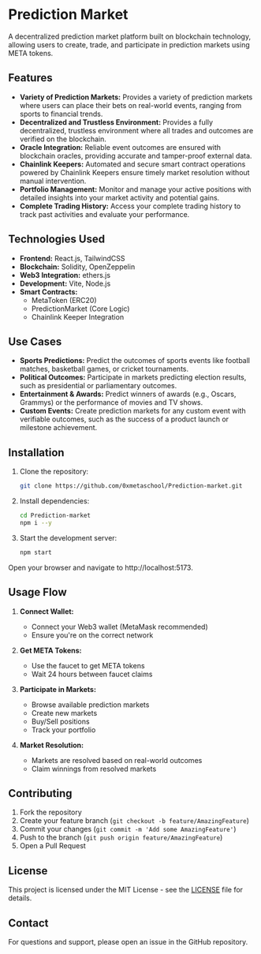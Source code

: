 # Prediction Market

A decentralized prediction market platform built on blockchain technology, allowing users to create, trade, and participate in prediction markets using META tokens.

## Features

- **Variety of Prediction Markets:** Provides a variety of prediction markets where users can place their bets on real-world events, ranging from sports to financial trends.  
- **Decentralized and Trustless Environment:** Provides a fully decentralized, trustless environment where all trades and outcomes are verified on the blockchain.  
- **Oracle Integration:** Reliable event outcomes are ensured with blockchain oracles, providing accurate and tamper-proof external data.  
- **Chainlink Keepers:** Automated and secure smart contract operations powered by Chainlink Keepers ensure timely market resolution without manual intervention.  
- **Portfolio Management:** Monitor and manage your active positions with detailed insights into your market activity and potential gains.  
- **Complete Trading History:** Access your complete trading history to track past activities and evaluate your performance.  




## Technologies Used

- **Frontend:** React.js, TailwindCSS
- **Blockchain:** Solidity, OpenZeppelin
- **Web3 Integration:** ethers.js
- **Development:** Vite, Node.js
- **Smart Contracts:** 
  - MetaToken (ERC20)
  - PredictionMarket (Core Logic)
  - Chainlink Keeper Integration

## Use Cases

- **Sports Predictions:** Predict the outcomes of sports events like football matches, basketball games, or cricket tournaments.
- **Political Outcomes:** Participate in markets predicting election results, such as presidential or parliamentary outcomes.
- **Entertainment & Awards:** Predict winners of awards (e.g., Oscars, Grammys) or the performance of movies and TV shows.
- **Custom Events:** Create prediction markets for any custom event with verifiable outcomes, such as the success of a product launch or milestone achievement.


## Installation

1. Clone the repository:
   ```bash
   git clone https://github.com/0xmetaschool/Prediction-market.git
   ```

2. Install dependencies:
   ```bash
   cd Prediction-market
   npm i --y
   ```

3. Start the development server:
   ```bash
   npm start
   ```
Open your browser and navigate to http://localhost:5173.

## Usage Flow

1. **Connect Wallet:**
   - Connect your Web3 wallet (MetaMask recommended)
   - Ensure you're on the correct network

2. **Get META Tokens:**
   - Use the faucet to get META tokens
   - Wait 24 hours between faucet claims

3. **Participate in Markets:**
   - Browse available prediction markets
   - Create new markets
   - Buy/Sell positions
   - Track your portfolio

4. **Market Resolution:**
   - Markets are resolved based on real-world outcomes
   - Claim winnings from resolved markets

## Contributing

1. Fork the repository
2. Create your feature branch (`git checkout -b feature/AmazingFeature`)
3. Commit your changes (`git commit -m 'Add some AmazingFeature'`)
4. Push to the branch (`git push origin feature/AmazingFeature`)
5. Open a Pull Request

## License

This project is licensed under the MIT License - see the [LICENSE](LICENSE) file for details.

## Contact

For questions and support, please open an issue in the GitHub repository.